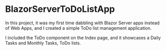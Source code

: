# BlazorServerToDoListApp

In this project, it was my first time dabbling with Blazor Server apps instead of Web Apps, and I created a simple ToDo list management application.

I included the ToDo component on the Index page, and it showcases a Daily Tasks and Monthly Tasks, ToDo lists.
